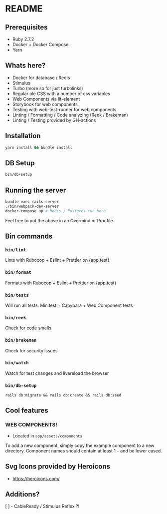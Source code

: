 # README

## Prerequisites

- Ruby 2.7.2
- Docker + Docker Compose
- Yarn

## Whats here?

- Docker for database / Redis
- Stimulus
- Turbo (more so for just turbolinks)
- Regular ole CSS with a number of css variables
- Web Components via lit-element
- Storybook for web components
- Testing with web-test-runner for web components
- Linting / Formatting / Code analyzing (Reek / Brakeman)
- Linting / Testing provided by GH-actions

## Installation

```bash
yarn install && bundle install
```

## DB Setup

```bash
bin/db-setup
```

## Running the server

```bash
bundle exec rails server
./bin/webpack-dev-server
docker-compose up # Redis / Postgres run here
```

Feel free to put the above in an Overmind or Procfile.

## Bin commands

### `bin/lint`

Lints with Rubocop + Eslint + Prettier on {app,test}

### `bin/format`

Formats with Rubocop + Eslint + Prettier on {app,test}

### `bin/tests`

Will run all tests. Minitest + Capybara + Web Component tests

### `bin/reek`

Check for code smells

### `bin/brakeman`

Check for security issues

### `bin/watch`

Watch for test changes and livereload the browser

### `bin/db-setup`

`rails db:migrate && rails db:create && rails db:seed`

## Cool features

### WEB COMPONENTS!
  - Located in `app/assets/components`

  To add a new component, simply copy the example component to a
  new directory. Component names should contain at least 1 `-` and be
  lower cased.


## Svg Icons provided by Heroicons

- https://heroicons.com/

## Additions?

[ ] - CableReady / Stimulus Reflex ?!
